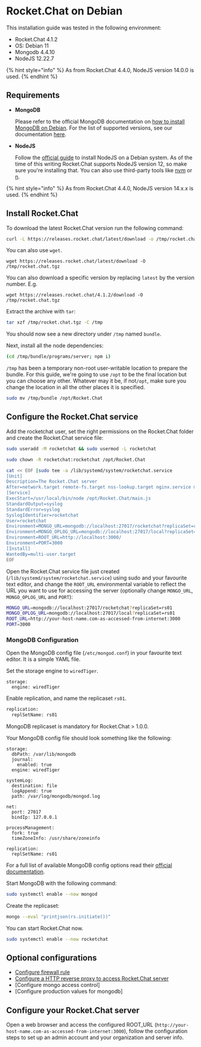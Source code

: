 # Rocket.Chat on Debian

This installation guide was tested in the following environment:

* Rocket.Chat 4.1.2
* OS: Debian 11
* Mongodb 4.4.10
* NodeJS 12.22.7

{% hint style="info" %}
As from Rocket.Chat 4.4.0, NodeJS version 14.0.0 is used.
{% endhint %}

## Requirements

*   **MongoDB**

    Please refer to the official MongoDB documentation on [how to install MongoDB on Debian](https://docs.mongodb.com/manual/tutorial/install-mongodb-on-debian/). For the list of supported versions, see our documentation [here](../../../../../getting-support/#mongodb-versions).
*   **NodeJS**

    Follow the [official guide](https://github.com/nodesource/distributions/blob/master/README.md#debinstall) to install NodeJS on a Debian system. As of the time of this writing Rocket.Chat supports NodeJS version 12, so make sure you're installing that. You can also use third-party tools like [nvm](https://github.com/nvm-sh/nvm#installing-and-updating) or [n](https://www.npmjs.com/package/n).

{% hint style="info" %}
As from Rocket.Chat 4.4.0, NodeJS version 14.x.x is used.
{% endhint %}

## Install Rocket.Chat

To download the latest Rocket.Chat version run the following command:

```bash
curl -L https://releases.rocket.chat/latest/download -o /tmp/rocket.chat.tgz
```

You can also use `wget`.

```
wget https://releases.rocket.chat/latest/download -O /tmp/rocket.chat.tgz
```

You can also download a specific version by replacing `latest` by the version number. E.g.

```
wget https://releases.rocket.chat/4.1.2/download -O /tmp/rocket.chat.tgz
```

Extract the archive with `tar`:

```bash
tar xzf /tmp/rocket.chat.tgz -C /tmp
```

You should now see a new directory under `/tmp` named `bundle`.

Next, install all the node dependencies:

```bash
(cd /tmp/bundle/programs/server; npm i)
```

`/tmp` has been a temporary non-root user-writable location to prepare the bundle. For this guide, we're going to use `/opt` to be the final location but you can choose any other. Whatever may it be, if not`/opt`, make sure you change the location in all the other places it is specified.

```bash
sudo mv /tmp/bundle /opt/Rocket.Chat
```

## Configure the Rocket.Chat service

Add the rocketchat user, set the right permissions on the Rocket.Chat folder and create the Rocket.Chat service file:

```bash
sudo useradd -M rocketchat && sudo usermod -L rocketchat
```

```bash
sudo chown -R rocketchat:rocketchat /opt/Rocket.Chat
```

```bash
cat << EOF |sudo tee -a /lib/systemd/system/rocketchat.service
[Unit]
Description=The Rocket.Chat server
After=network.target remote-fs.target nss-lookup.target nginx.service mongod.service
[Service]
ExecStart=/usr/local/bin/node /opt/Rocket.Chat/main.js
StandardOutput=syslog
StandardError=syslog
SyslogIdentifier=rocketchat
User=rocketchat
Environment=MONGO_URL=mongodb://localhost:27017/rocketchat?replicaSet=rs01 
Environment=MONGO_OPLOG_URL=mongodb://localhost:27017/local?replicaSet=rs01 
Environment=ROOT_URL=http://localhost:3000/ 
Environment=PORT=3000
[Install]
WantedBy=multi-user.target
EOF
```

Open the Rocket.Chat service file just created (`/lib/systemd/system/rocketchat.service`) using sudo and your favourite text editor, and change the `ROOT_URL` environmental variable to reflect the URL you want to use for accessing the server (optionally change `MONGO_URL`, `MONGO_OPLOG_URL` and `PORT`):

```bash
MONGO_URL=mongodb://localhost:27017/rocketchat?replicaSet=rs01
MONGO_OPLOG_URL=mongodb://localhost:27017/local?replicaSet=rs01
ROOT_URL=http://your-host-name.com-as-accessed-from-internet:3000
PORT=3000
```

### MongoDB Configuration

Open the MongoDB config file (`/etc/mongod.conf`) in your favourite text editor. It is a simple YAML file.

Set the storage engine to `wiredTiger`.

```
storage:
  engine: wiredTiger
```

Enable replication, and name the replicaset `rs01`.

```bash
replication:
  replSetName: rs01
```

MongoDB replicaset is mandatory for Rocket.Chat > 1.0.0.

Your MongoDB config file should look something like the following:

```
storage:
  dbPath: /var/lib/mongodb
  journal:
    enabled: true
  engine: wiredTiger

systemLog:
  destination: file
  logAppend: true
  path: /var/log/mongodb/mongod.log

net:
  port: 27017
  bindIp: 127.0.0.1

processManagement:
  fork: true
  timeZoneInfo: /usr/share/zoneinfo

replication:
  replSetName: rs01
```

For a full list of available MongoDB config options read their [official documentation](https://docs.mongodb.org/manual/reference/configuration-options/).

Start MongoDB with the following command:

```bash
sudo systemctl enable --now mongod
```

Create the replicaset:

```bash
mongo --eval "printjson(rs.initiate())"
```

You can start Rocket.Chat now.

```bash
sudo systemctl enable --now rocketchat
```

## Optional configurations

* [Configure firewall rule](../../../../environment-configuration/optional-configurations.md)
* [Configure a HTTP reverse proxy to access Rocket.Chat server](../../../../environment-configuration/configuring-ssl-reverse-proxy.md)
* \[Configure mongo access control]
* \[Configure production values for mongodb]

## Configure your Rocket.Chat server

Open a web browser and access the configured ROOT\_URL (`http://your-host-name.com-as-accessed-from-internet:3000`), follow the configuration steps to set up an admin account and your organization and server info.
